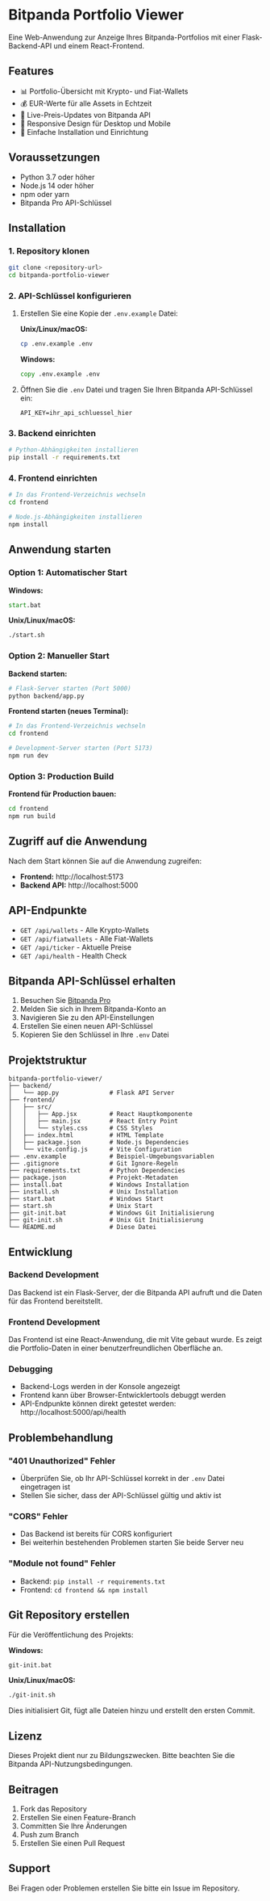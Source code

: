 # Bitpanda Portfolio Viewer

Eine Web-Anwendung zur Anzeige Ihres Bitpanda-Portfolios mit einer Flask-Backend-API und einem React-Frontend.

## Features

- 📊 Portfolio-Übersicht mit Krypto- und Fiat-Wallets
- 💰 EUR-Werte für alle Assets in Echtzeit
- 🔄 Live-Preis-Updates von Bitpanda API
- 📱 Responsive Design für Desktop und Mobile
- 🚀 Einfache Installation und Einrichtung

## Voraussetzungen

- Python 3.7 oder höher
- Node.js 14 oder höher
- npm oder yarn
- Bitpanda Pro API-Schlüssel

## Installation

### 1. Repository klonen
```bash
git clone <repository-url>
cd bitpanda-portfolio-viewer
```

### 2. API-Schlüssel konfigurieren
1. Erstellen Sie eine Kopie der `.env.example` Datei:
   
   **Unix/Linux/macOS:**
   ```bash
   cp .env.example .env
   ```
   
   **Windows:**
   ```cmd
   copy .env.example .env
   ```

2. Öffnen Sie die `.env` Datei und tragen Sie Ihren Bitpanda API-Schlüssel ein:
   ```
   API_KEY=ihr_api_schluessel_hier
   ```

### 3. Backend einrichten
```bash
# Python-Abhängigkeiten installieren
pip install -r requirements.txt
```

### 4. Frontend einrichten
```bash
# In das Frontend-Verzeichnis wechseln
cd frontend

# Node.js-Abhängigkeiten installieren
npm install
```

## Anwendung starten

### Option 1: Automatischer Start
**Windows:**
```cmd
start.bat
```

**Unix/Linux/macOS:**
```bash
./start.sh
```

### Option 2: Manueller Start

**Backend starten:**
```bash
# Flask-Server starten (Port 5000)
python backend/app.py
```

**Frontend starten (neues Terminal):**
```bash
# In das Frontend-Verzeichnis wechseln
cd frontend

# Development-Server starten (Port 5173)
npm run dev
```

### Option 3: Production Build

**Frontend für Production bauen:**
```bash
cd frontend
npm run build
```

## Zugriff auf die Anwendung

Nach dem Start können Sie auf die Anwendung zugreifen:
- **Frontend:** http://localhost:5173
- **Backend API:** http://localhost:5000

## API-Endpunkte

- `GET /api/wallets` - Alle Krypto-Wallets
- `GET /api/fiatwallets` - Alle Fiat-Wallets  
- `GET /api/ticker` - Aktuelle Preise
- `GET /api/health` - Health Check

## Bitpanda API-Schlüssel erhalten

1. Besuchen Sie [Bitpanda Pro](https://pro.bitpanda.com/api)
2. Melden Sie sich in Ihrem Bitpanda-Konto an
3. Navigieren Sie zu den API-Einstellungen
4. Erstellen Sie einen neuen API-Schlüssel
5. Kopieren Sie den Schlüssel in Ihre `.env` Datei

## Projektstruktur

```
bitpanda-portfolio-viewer/
├── backend/
│   └── app.py              # Flask API Server
├── frontend/
│   ├── src/
│   │   ├── App.jsx         # React Hauptkomponente
│   │   ├── main.jsx        # React Entry Point
│   │   └── styles.css      # CSS Styles
│   ├── index.html          # HTML Template
│   ├── package.json        # Node.js Dependencies
│   └── vite.config.js      # Vite Configuration
├── .env.example            # Beispiel-Umgebungsvariablen
├── .gitignore              # Git Ignore-Regeln
├── requirements.txt        # Python Dependencies
├── package.json            # Projekt-Metadaten
├── install.bat             # Windows Installation
├── install.sh              # Unix Installation
├── start.bat               # Windows Start
├── start.sh                # Unix Start
├── git-init.bat            # Windows Git Initialisierung
├── git-init.sh             # Unix Git Initialisierung
└── README.md               # Diese Datei
```

## Entwicklung

### Backend Development
Das Backend ist ein Flask-Server, der die Bitpanda API aufruft und die Daten für das Frontend bereitstellt.

### Frontend Development
Das Frontend ist eine React-Anwendung, die mit Vite gebaut wurde. Es zeigt die Portfolio-Daten in einer benutzerfreundlichen Oberfläche an.

### Debugging
- Backend-Logs werden in der Konsole angezeigt
- Frontend kann über Browser-Entwicklertools debuggt werden
- API-Endpunkte können direkt getestet werden: http://localhost:5000/api/health

## Problembehandlung

### "401 Unauthorized" Fehler
- Überprüfen Sie, ob Ihr API-Schlüssel korrekt in der `.env` Datei eingetragen ist
- Stellen Sie sicher, dass der API-Schlüssel gültig und aktiv ist

### "CORS" Fehler
- Das Backend ist bereits für CORS konfiguriert
- Bei weiterhin bestehenden Problemen starten Sie beide Server neu

### "Module not found" Fehler
- Backend: `pip install -r requirements.txt`
- Frontend: `cd frontend && npm install`

## Git Repository erstellen

Für die Veröffentlichung des Projekts:

**Windows:**
```cmd
git-init.bat
```

**Unix/Linux/macOS:**
```bash
./git-init.sh
```

Dies initialisiert Git, fügt alle Dateien hinzu und erstellt den ersten Commit.

## Lizenz

Dieses Projekt dient nur zu Bildungszwecken. Bitte beachten Sie die Bitpanda API-Nutzungsbedingungen.

## Beitragen

1. Fork das Repository
2. Erstellen Sie einen Feature-Branch
3. Committen Sie Ihre Änderungen
4. Push zum Branch
5. Erstellen Sie einen Pull Request

## Support

Bei Fragen oder Problemen erstellen Sie bitte ein Issue im Repository.
